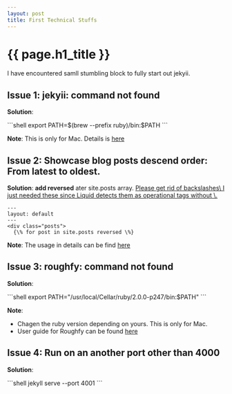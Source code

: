 ```yaml
---
layout: post
title: First Technical Stuffs
---
```


<h1>{{ page.h1_title }}</h1>

I have encountered samll stumbling block to fully start out jekyii.<br/>

<h2>Issue 1: jekyii: command not found</h2>
<p><b>Solution</b>:</p>
```shell
export PATH=$(brew --prefix ruby)/bin:$PATH
```
<p><b>Note</b>: This is only for Mac. Details is <a href="https://github.com/jekyll/jekyll/issues/1504">here</a></p>

<h2>Issue 2: Showcase blog posts descend order: From latest to oldest.</h2>
<p><b>Solution</b>: <b>add reversed</b> ater site.posts array. <u>Please get rid of backslashes\ I just needed these since Liquid detects them as operational tags without \.</u></p>

```liquid
---
layout: default
---
<div class="posts">
  {\% for post in site.posts reversed \%}
```

<p><b>Note</b>: The usage in details can be find <a href='https://shopify.github.io/liquid/tags/iteration/'>here</a></p>


<h2>Issue 3: roughfy: command not found</h2>
<p><b>Solution</b>:</p>
```shell
export PATH="/usr/local/Cellar/ruby/2.0.0-p247/bin:$PATH"
```

<p><b>Note</b>:</p>
<ul>
    <li>Chagen the ruby version depending on yours. This is only for Mac.</li>
    <li>User guide for Roughfy can be found <a href='https://bnhr.xyz/2017/03/25/add-syntax-highlighting-to-your-jekyll-site-with-rouge.html'>here</a></li>
</ul>

<h2>Issue 4: Run on an another port other than 4000</h2>
<p><b>Solution</b>:</p>
```shell
jekyll serve --port 4001
```